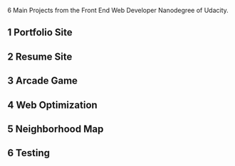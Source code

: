 6 Main Projects from the Front End Web Developer Nanodegree of Udacity.

## 1 Portfolio Site

## 2 Resume Site

## 3 Arcade Game

## 4 Web Optimization

## 5 Neighborhood Map

## 6 Testing
